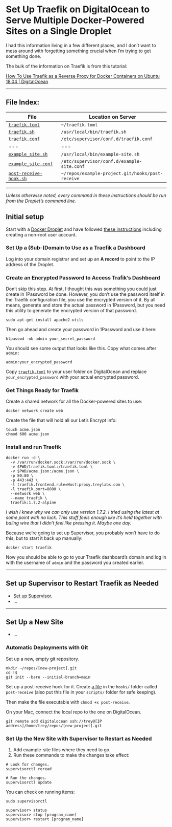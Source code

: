 # Set Up Traefik on DigitalOcean to Serve Multiple Docker-Powered Sites on a Single Droplet

I had this information living in a few different places, and I don’t want to mess around with forgetting something crucial when I’m trying to get something done.

The bulk of the information on Traefik is from this tutorial:

[How To Use Traefik as a Reverse Proxy for Docker Containers on Ubuntu 18.04 | DigitalOcean](https://www.digitalocean.com/community/tutorials/how-to-use-traefik-as-a-reverse-proxy-for-docker-containers-on-ubuntu-18-04)

---

## File Index:

| File                                                        | Location on Server                               |
| ----------------------------------------------------------- | ------------------------------------------------ |
| [`traefik.toml`](traefik/traefik.toml)                      | `~/traefik.toml`                                 |
| [`traefik.sh`](traefik/traefik.sh)                          | `/usr/local/bin/traefik.sh`                      |
| [`traefik.conf`](traefik/traefik.conf)                      | `/etc/supervisor/conf.d/traefik.conf`            |
| ---                                                         | ---                                              |
| [`example_site.sh`](example-site/example_site.sh)           | `/usr/local/bin/example-site.sh`                 |
| [`example_site.conf`](example-site/example_site.conf)       | `/etc/supervisor/conf.d/example-site.conf`       |
| [`post-receive-hook.sh`](example-site/post-receive-hook.sh) | `~/repos/example-project.git/hooks/post-receive` |

---

_Unless otherwise noted, every command in these instructions should be run from the Droplet’s command line._

## Initial setup

Start with a [Docker Droplet](https://marketplace.digitalocean.com/apps/docker) and have followed [these instructions](https://www.digitalocean.com/community/tutorials/initial-server-setup-with-ubuntu-18-04) including creating a non-root user account.

### Set Up a (Sub-)Domain to Use as a Traefik a Dashboard

Log into your domain registrar and set up an **A record** to point to the IP address of the Droplet.

### Create an Encrypted Password to Access Trafik’s Dashboard

Don’t skip this step. At first, I thought this was something you could just create in 1Password be done. However, you don’t use the password itself in the Traefik configuration file, you use the encrypted version of it. By all means, generate and store the actual password in 1Password, but you need this utility to generate the encrypted version of that password.

```shell
sudo apt-get install apache2-utils
```

Then go ahead and create your password in 1Password and use it here:

```
htpasswd -nb admin your_secret_password
```

You should see some output that looks like this. Copy what comes after `admin:`

```
admin:your_encrypted_password
```

Copy [`traefik.toml`](traefik/traefik.toml) to your user folder on DigitalOcean and replace `your_encrypted_password` with your actual encrypted password.

### Get Things Ready for Traefik

Create a shared network for all the Docker-powered sites to use:

```
docker network create web
```

Create the file that will hold all our Let’s Encrypt info:

```
touch acme.json
chmod 600 acme.json
```

### Install and run Traefik

```shell
docker run -d \
  -v /var/run/docker.sock:/var/run/docker.sock \
  -v $PWD/traefik.toml:/traefik.toml \
  -v $PWD/acme.json:/acme.json \
  -p 80:80 \
  -p 443:443 \
  -l traefik.frontend.rule=Host:proxy.treylabs.com \
  -l traefik.port=8080 \
  --network web \
  --name traefik \
  traefik:1.7.2-alpine
```

_I wish I knew why we can only use version 1.7.2. I tried using the latest at some point with no luck. This stuff feels enough like it’s held together with baling wire that I didn’t feel like pressing it. Maybe one day._

Because we’re going to set up Supervisor, you probably won’t have to do this, but to start it back up manually:

```shell
docker start traefik
```

Now you should be able to go to your Traefik dashboard’s domain and log in with the username of `admin` and the password you created earlier.

---

## Set up Supervisor to Restart Traefik as Needed

- [Set up Supervisor.](https://www.digitalocean.com/community/tutorials/how-to-install-and-manage-supervisor-on-ubuntu-and-debian-vps)
- …

---

## Set Up a New Site

- …
<!-- TODO
- Add all the stuff from Bear "Set up a new Docker/Traefik site"
- ~/apps
- ~/repos
 -->

### Automatic Deployments with Git

Set up a new, empty git repository.

```
mkdir ~/repos/[new-project].git
cd !$
git init --bare --initial-branch=main
```

Set up a post-receive hook for it. Create [a file](example-site/post-receive-hook.sh) in the `hooks/` folder called `post-receive` (also put this file in your `scripts/` folder for safe keeping).

Then make the file executable with  `chmod +x post-receive`.

On your Mac, connect the local repo to the one on DigitalOcean.

```
git remote add digitalocean ssh://trey@[IP address]/home/trey/repos/[new-project].git
```

### Set Up the New Site with Supervisor to Restart as Needed

1. Add example-site files where they need to go.
2. Run these commands to make the changes take effect:

```shell
# Look for changes.
supervisorctl reread

# Run the changes.
supervisorctl update
```

You can check on running items:

```shell
sudo supervisorctl

supervisor> status
supervisor> stop [program_name]
supervisor> restart [program_name]
```
